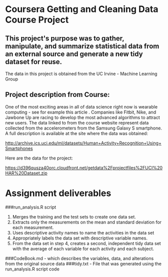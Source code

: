 # Coursera Getting and Cleaning Data Course Project

## This project's purpose was to gather, manipulate, and summarize statistical data from an external source and generate a new tidy dataset for reuse.
The data in this project is obtained from the UC Irvine - Machine Learning Group

## Project description from Course:
One of the most exciting areas in all of data science right now is wearable computing - see for example this article . Companies like Fitbit, Nike, and Jawbone Up are racing to develop the most advanced algorithms to attract new users. The data linked to from the course website represent data collected from the accelerometers from the Samsung Galaxy S smartphone. A full description is available at the site where the data was obtained:

http://archive.ics.uci.edu/ml/datasets/Human+Activity+Recognition+Using+Smartphones

Here are the data for the project:

https://d396qusza40orc.cloudfront.net/getdata%2Fprojectfiles%2FUCI%20HAR%20Dataset.zip


# Assignment deliverables
###run_analysis.R script
1. Merges the training and the test sets to create one data set.
2. Extracts only the measurements on the mean and standard deviation for each measurement.
3. Uses descriptive activity names to name the activities in the data set
4. Appropriately labels the data set with descriptive variable names.
5. From the data set in step 4, creates a second, independent tidy data set with the average of each variable for each activity and each subject.

###CodeBook.md - which describes the variables, data, and alterations from the original source data
###tidy.txt - File that was generated using the run_analysis.R script code